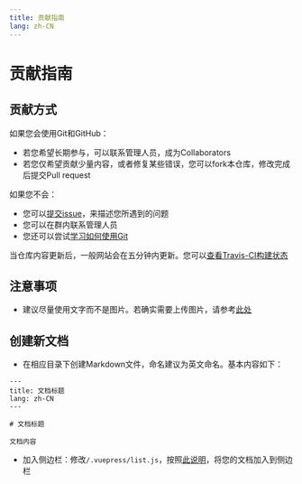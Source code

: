 ```yaml
---
title: 贡献指南
lang: zh-CN
---
```


# 贡献指南

## 贡献方式

如果您会使用Git和GitHub：

* 若您希望长期参与，可以联系管理人员，成为Collaborators
* 若您仅希望贡献少量内容，或者修复某些错误，您可以fork本仓库，修改完成后提交Pull request

如果您不会：

* 您可以[提交issue](https://github.com/sylingd/ow-workshop/issues/new)，来描述您所遇到的问题
* 您可以在群内联系管理人员
* 您还可以尝试[学习如何使用Git](https://blog.sylingd.com/archives/346.html)

当仓库内容更新后，一般网站会在五分钟内更新。您可以[查看Travis-CI构建状态](https://travis-ci.org/sylingd/ow-workshop)

## 注意事项

* 建议尽量使用文字而不是图片。若确实需要上传图片，请参考[此处](https://github.com/sylingd/ow-workshop/tree/image)

## 创建新文档

* 在相应目录下创建Markdown文件，命名建议为英文命名。基本内容如下：

```
---
title: 文档标题
lang: zh-CN
---

# 文档标题

文档内容
```

* 加入侧边栏：修改`/.vuepress/list.js`，按照[此说明](https://v1.vuepress.vuejs.org/zh/theme/default-theme-config.html#侧边栏)，将您的文档加入到侧边栏
